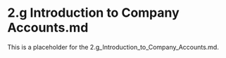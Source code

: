 # 2.g Introduction to Company Accounts.md

This is a placeholder for the 2.g_Introduction_to_Company_Accounts.md.